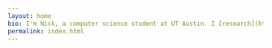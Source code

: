 ```yaml
---
layout: home
bio: I'm Nick, a computer science student at UT Austin. I [research](https://orcid.org/0000-0001-7711-0003) transfer learning and service robots with the [Building Wide Intelligence](http://www.cs.utexas.edu/~larg/bwi_web/) project and help students in the [Autonomous Intelligent Robotics](http://justinhart.net/teaching/2017_fall_cs378/) research stream. My interests include robotics, human-robot interaction, and interactive machine learning. I will begin a PhD in computer science this Fall. Outside of class, I'm a violinist, [photographer](https://flickr.com/photos/nickwalker-us), and foil fencer. I also maintain a number of neat projects.
permalink: index.html
---
```

